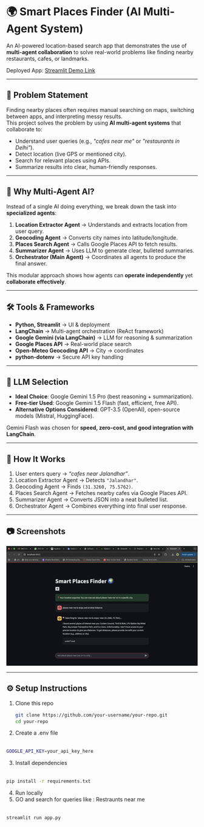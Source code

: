 # 🌍 Smart Places Finder (AI Multi-Agent System)

An AI-powered location-based search app that demonstrates the use of **multi-agent collaboration** to solve real-world problems like finding nearby restaurants, cafes, or landmarks.  

Deployed App: [Streamlit Demo Link](https://nearmeai.streamlit.app/)  


---

## 📌 Problem Statement
Finding nearby places often requires manual searching on maps, switching between apps, and interpreting messy results.  
This project solves the problem by using **AI multi-agent systems** that collaborate to:
- Understand user queries (e.g., *"cafes near me"* or *"restaurants in Delhi"*).  
- Detect location (live GPS or mentioned city).  
- Search for relevant places using APIs.  
- Summarize results into clear, human-friendly responses.  

---

## 🤖 Why Multi-Agent AI?
Instead of a single AI doing everything, we break down the task into **specialized agents**:
1. **Location Extractor Agent** → Understands and extracts location from user query.  
2. **Geocoding Agent** → Converts city names into latitude/longitude.  
3. **Places Search Agent** → Calls Google Places API to fetch results.  
4. **Summarizer Agent** → Uses LLM to generate clear, bulleted summaries.  
5. **Orchestrator (Main Agent)** → Coordinates all agents to produce the final answer.  

This modular approach shows how agents can **operate independently** yet **collaborate effectively**.  

---

## 🛠️ Tools & Frameworks
- **Python, Streamlit** → UI & deployment  
- **LangChain** → Multi-agent orchestration (ReAct framework)  
- **Google Gemini (via LangChain)** → LLM for reasoning & summarization  
- **Google Places API** → Real-world place search  
- **Open-Meteo Geocoding API** → City → coordinates  
- **python-dotenv** → Secure API key handling  

---

## 🧠 LLM Selection
- **Ideal Choice**: Google Gemini 1.5 Pro (best reasoning + summarization).  
- **Free-tier Used**: Google Gemini 1.5 Flash (fast, efficient, free API).  
- **Alternative Options Considered**: GPT-3.5 (OpenAI), open-source models (Mistral, HuggingFace).  

Gemini Flash was chosen for **speed, zero-cost, and good integration with LangChain**.  

---

## 🚀 How It Works
1. User enters query → *“cafes near Jalandhar”*.  
2. Location Extractor Agent → Detects `"Jalandhar"`.  
3. Geocoding Agent → Finds `(31.3260, 75.5762)`.  
4. Places Search Agent → Fetches nearby cafes via Google Places API.  
5. Summarizer Agent → Converts JSON into a neat bulleted list.  
6. Orchestrator Agent → Combines everything into final user response.  

---

## 📷 Screenshots
![Demo Image 1](assests/demo1.png)

---

## ⚙️ Setup Instructions
1. Clone this repo

   ```bash
   git clone https://github.com/your-username/your-repo.git
   cd your-repo
3. Create a .env file

```bash

GOOGLE_API_KEY=your_api_key_here
```
3. Install dependencies
```bash

pip install -r requirements.txt
```

4. Run locally
5.  GO and search for queries like : Restraunts near me 

```bash

streamlit run app.py
```
